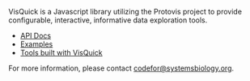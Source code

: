 VisQuick is a Javascript library utilizing the Protovis project to provide configurable, interactive, informative data exploration tools.

  * [API Docs](http://vis.systemsbiology.net/visquick/docs/)
  * [Examples](http://vis.systemsbiology.net/visquick/examples/)
  * [Tools built with VisQuick](http://vis.systemsbiology.net/)

For more information, please contact [codefor@systemsbiology.org](mailto:codefor@systemsbiology.org).

